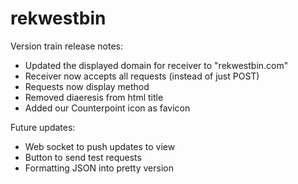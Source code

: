 # rekwestbin

Version train release notes:
- Updated the displayed domain for receiver to "rekwestbin.com"
- Receiver now accepts all requests (instead of just POST)
- Requests now display method
- Removed diaeresis from html title
- Added our Counterpoint icon as favicon

Future updates:
- Web socket to push updates to view
- Button to send test requests
- Formatting JSON into pretty version

